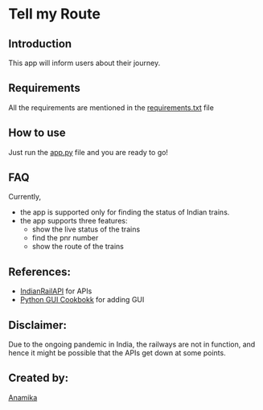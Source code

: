 # Tell my Route

## Introduction

This app will inform users about their journey.

## Requirements

All the requirements are mentioned in the [requirements.txt](requirements.txt) file

## How to use

Just run the [app.py](app.py) file and you are ready to go!

## FAQ

Currently,

- the app is supported only for finding the status of Indian trains.
- the app supports three features:
  - show the live status of the trains
  - find the pnr number
  - show the route of the trains

## References:

- [IndianRailAPI](https://indianrailapi.com/api-collection) for APIs
- [Python GUI Cookbokk](https://pysimplegui.readthedocs.io/en/latest/cookbook/) for adding GUI

## Disclaimer:

Due to the ongoing pandemic in India, the railways are not in function, and hence it might be possible that the APIs get down at some points.

## Created by:

[Anamika](https://github.com/noviicee)
